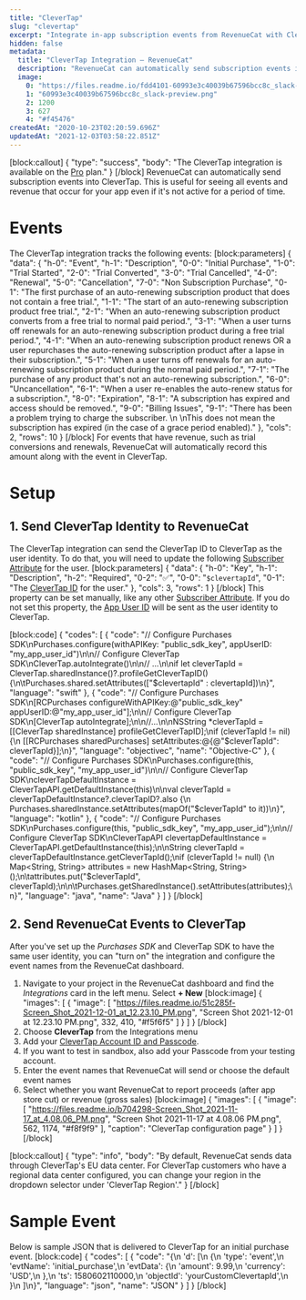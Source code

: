 ```yaml
---
title: "CleverTap"
slug: "clevertap"
excerpt: "Integrate in-app subscription events from RevenueCat with CleverTap"
hidden: false
metadata: 
  title: "CleverTap Integration – RevenueCat"
  description: "RevenueCat can automatically send subscription events into CleverTap. This is useful for seeing all events and revenue that occur for your app even if it's not active for a period of time."
  image: 
    0: "https://files.readme.io/fdd4101-60993e3c40039b67596bcc8c_slack-preview.png"
    1: "60993e3c40039b67596bcc8c_slack-preview.png"
    2: 1200
    3: 627
    4: "#f45476"
createdAt: "2020-10-23T02:20:59.696Z"
updatedAt: "2021-12-03T03:58:22.851Z"
---
```

[block:callout]
{
  "type": "success",
  "body": "The CleverTap integration is available on the [Pro](https://www.revenuecat.com/pricing) plan."
}
[/block]
RevenueCat can automatically send subscription events into CleverTap. This is useful for seeing all events and revenue that occur for your app even if it's not active for a period of time.

# Events

The CleverTap integration tracks the following events:
[block:parameters]
{
  "data": {
    "h-0": "Event",
    "h-1": "Description",
    "0-0": "Initial Purchase",
    "1-0": "Trial Started",
    "2-0": "Trial Converted",
    "3-0": "Trial Cancelled",
    "4-0": "Renewal",
    "5-0": "Cancellation",
    "7-0": "Non Subscription Purchase",
    "0-1": "The first purchase of an auto-renewing subscription product that does not contain a free trial.",
    "1-1": "The start of an auto-renewing subscription product free trial.",
    "2-1": "When an auto-renewing subscription product converts from a free trial to normal paid period.",
    "3-1": "When a user turns off renewals for an auto-renewing subscription product during a free trial period.",
    "4-1": "When an auto-renewing subscription product renews OR a user repurchases the auto-renewing subscription product after a lapse in their subscription.",
    "5-1": "When a user turns off renewals for an auto-renewing subscription product during the normal paid period.",
    "7-1": "The purchase of any product that's not an auto-renewing subscription.",
    "6-0": "Uncancellation",
    "6-1": "When a user re-enables the auto-renew status for a subscription.",
    "8-0": "Expiration",
    "8-1": "A subscription has expired and access should be removed.",
    "9-0": "Billing Issues",
    "9-1": "There has been a problem trying to charge the subscriber. \n \nThis does not mean the subscription has expired (in the case of a grace period enabled)."
  },
  "cols": 2,
  "rows": 10
}
[/block]
For events that have revenue, such as trial conversions and renewals, RevenueCat will automatically record this amount along with the event in CleverTap.

# Setup

## 1. Send CleverTap Identity to RevenueCat

The CleverTap integration can send the CleverTap ID to CleverTap as the user identity. To do that, you will need to update the following [Subscriber Attribute](doc:subscriber-attributes) for the user.
[block:parameters]
{
  "data": {
    "h-0": "Key",
    "h-1": "Description",
    "h-2": "Required",
    "0-2": "✅",
    "0-0": "`$clevertapId`",
    "0-1": "The [CleverTap ID](https://developer.clevertap.com/docs/concepts-user-profiles#section-identifying-a-user) for the user."
  },
  "cols": 3,
  "rows": 1
}
[/block]
This property can be set manually, like any other [Subscriber Attribute](doc:subscriber-attributes). If you do not set this property, the [App User ID](doc:user-ids) will be sent as the user identity to CleverTap.

[block:code]
{
  "codes": [
    {
      "code": "// Configure Purchases SDK\nPurchases.configure(withAPIKey: \"public_sdk_key\", appUserID: \"my_app_user_id\")\n\n// Configure CleverTap SDK\nCleverTap.autoIntegrate()\n\n// ...\n\nif let cleverTapId = CleverTap.sharedInstance()?.profileGetCleverTapID() {\n\tPurchases.shared.setAttributes([\"$clevertapId\" : clevertapId])\n}",
      "language": "swift"
    },
    {
      "code": "// Configure Purchases SDK\n[RCPurchases configureWithAPIKey:@\"public_sdk_key\" appUserID:@\"my_app_user_id\"];\n\n// Configure CleverTap SDK\n[CleverTap autoIntegrate];\n\n//...\n\nNSString *cleverTapId = [[CleverTap sharedInstance] profileGetCleverTapID];\nif (cleverTapId != nil) {\n  [[RCPurchases sharedPurchases] setAttributes:@{@\"$cleverTapId\": cleverTapId}];\n}",
      "language": "objectivec",
      "name": "Objective-C"
    },
    {
      "code": "// Configure Purchases SDK\nPurchases.configure(this, \"public_sdk_key\", \"my_app_user_id\")\n\n// Configure CleverTap SDK\ncleverTapDefaultInstance = CleverTapAPI.getDefaultInstance(this)\n\nval cleverTapId = cleverTapDefaultInstance?.cleverTapID?.also {\n   Purchases.sharedInstance.setAttributes(mapOf(\"$cleverTapId\" to it))\n}",
      "language": "kotlin"
    },
    {
      "code": "// Configure Purchases SDK\nPurchases.configure(this, \"public_sdk_key\", \"my_app_user_id\");\n\n// Configure CleverTap SDK\nCleverTapAPI clevertapDefaultInstance = CleverTapAPI.getDefaultInstance(this);\n\nString cleverTapId = cleverTapDefaultInstance.getCleverTapId();\nif (cleverTapId != null) {\n  Map<String, String> attributes = new HashMap<String, String>();\n\tattributes.put(\"$cleverTapId\", cleverTapId);\n\n\tPurchases.getSharedInstance().setAttributes(attributes);\n}",
      "language": "java",
      "name": "Java"
    }
  ]
}
[/block]
## 2. Send RevenueCat Events to CleverTap

After you've set up the *Purchases SDK* and CleverTap SDK to have the same user identity, you can "turn on" the integration and configure the event names from the RevenueCat dashboard.

1. Navigate to your project in the RevenueCat dashboard and find the *Integrations* card in the left menu. Select **+ New** 
[block:image]
{
  "images": [
    {
      "image": [
        "https://files.readme.io/51c285f-Screen_Shot_2021-12-01_at_12.23.10_PM.png",
        "Screen Shot 2021-12-01 at 12.23.10 PM.png",
        332,
        410,
        "#f5f6f5"
      ]
    }
  ]
}
[/block]
2. Choose **CleverTap** from the Integrations menu
3. Add your [CleverTap Account ID and Passcode](https://developer.clevertap.com/docs/api-quickstart-guide).
4. If you want to test in sandbox, also add your Passcode from your testing account.
5. Enter the event names that RevenueCat will send or choose the default event names
6. Select whether you want RevenueCat to report proceeds (after app store cut) or revenue (gross sales)
[block:image]
{
  "images": [
    {
      "image": [
        "https://files.readme.io/b704298-Screen_Shot_2021-11-17_at_4.08.06_PM.png",
        "Screen Shot 2021-11-17 at 4.08.06 PM.png",
        562,
        1174,
        "#f8f9f9"
      ],
      "caption": "CleverTap configuration page"
    }
  ]
}
[/block]

[block:callout]
{
  "type": "info",
  "body": "By default, RevenueCat sends data through CleverTap's EU data center. For CleverTap customers who have a regional data center configured, you can change your region in the dropdown selector under 'CleverTap Region'."
}
[/block]
# Sample Event
Below is sample JSON that is delivered to CleverTap for an initial purchase event.
[block:code]
{
  "codes": [
    {
      "code": "{\n    'd': [\n        {\n            'type': 'event',\n            'evtName': 'initial_purchase',\n            'evtData': {\n                'amount': 9.99,\n                'currency': 'USD',\n            },\n            'ts': 1580602110000,\n            'objectId': 'yourCustomClevertapId',\n        }\n    ]\n}",
      "language": "json",
      "name": "JSON"
    }
  ]
}
[/block]
